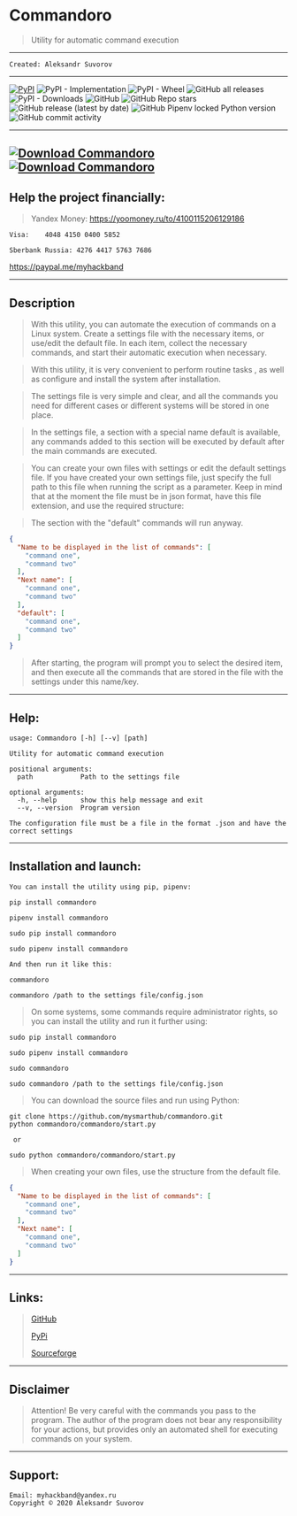 Commandoro
===

>Utility for automatic command execution

---
    Created: Aleksandr Suvorov
---
[![PyPI](https://img.shields.io/pypi/v/commandoro)](http://pypi.org/project/commandoro)
![PyPI - Implementation](https://img.shields.io/pypi/implementation/commandoro)
![PyPI - Wheel](https://img.shields.io/pypi/wheel/commandoro)
![GitHub all releases](https://img.shields.io/github/downloads/mysmarthub/commandoro/total)
![PyPI - Downloads](https://img.shields.io/pypi/dm/commandoro)
![GitHub](https://img.shields.io/github/license/mysmarthub/commandoro)
![GitHub Repo stars](https://img.shields.io/github/stars/mysmarthub/commandoro?style=social)
![GitHub release (latest by date)](https://img.shields.io/github/v/release/mysmarthub/commandoro)
![GitHub Pipenv locked Python version](https://img.shields.io/github/pipenv/locked/python-version/mysmarthub/commandoro)
![GitHub commit activity](https://img.shields.io/github/commit-activity/m/mysmarthub/commandoro)

---
[![Download Commandoro](https://a.fsdn.com/con/app/sf-download-button)](https://sourceforge.net/projects/commandoro/files/latest/download)
[![Download Commandoro](https://img.shields.io/sourceforge/dt/commandoro.svg)](https://sourceforge.net/projects/commandoro/files/latest/download)
---

Help the project financially:
---
>Yandex Money:
https://yoomoney.ru/to/4100115206129186

    Visa:    4048 4150 0400 5852

    Sberbank Russia: 4276 4417 5763 7686

https://paypal.me/myhackband

---

Description
---

>With this utility, you can automate
the execution of commands on a Linux system.
Create a settings file with the necessary items,
or use/edit the default file.
In each item, collect the necessary commands,
and start their automatic execution when necessary.

>With this utility, it is very convenient 
to perform routine tasks , as well as configure 
and install the system after installation.

>The settings file is very simple and clear, 
and all the commands you need for different 
cases or different systems will be stored in one place.

>In the settings file, a section with a special 
name default is available, 
any commands added to this section 
will be executed by default after the 
main commands are executed.

>You can create your own files with settings
or edit the default settings file. 
If you have created your own settings file, 
just specify the full path to this file when 
running the script as a parameter. 
Keep in mind that at the moment the file 
must be in json format, have this file extension, 
and use the required structure:

>The section with the "default" commands will run anyway.

```json
{
  "Name to be displayed in the list of commands": [
    "command one",
    "command two"
  ],
  "Next name": [
    "command one",
    "command two"
  ],
  "default": [
    "command one",
    "command two"
  ]
}
```

>After starting, the program will prompt you to 
select the desired item, and then execute all the 
commands that are stored in the file with the 
settings under this name/key.

---

Help:
----

```
usage: Commandoro [-h] [--v] [path]

Utility for automatic command execution

positional arguments:
  path            Path to the settings file

optional arguments:
  -h, --help      show this help message and exit
  --v, --version  Program version

The configuration file must be a file in the format .json and have the correct settings
```

---

Installation and launch:
---
    You can install the utility using pip, pipenv:

`pip install commandoro`

`pipenv install commandoro`

`sudo pip install commandoro`

`sudo pipenv install commandoro`

    And then run it like this:

`commandoro`

`commandoro /path to the settings file/config.json`

>On some systems, some commands require administrator rights, 
> so you can install the utility and run it further using:

`sudo pip install commandoro`

`sudo pipenv install commandoro`

`sudo commandoro`

`sudo commandoro /path to the settings file/config.json`

>You can download the source files and run using Python:

```
git clone https://github.com/mysmarthub/commandoro.git
python commandoro/commandoro/start.py
 
 or

sudo python commandoro/commandoro/start.py
```

>When creating your own files, use
the structure from the default file.

```json
{
  "Name to be displayed in the list of commands": [
    "command one",
    "command two"
  ],
  "Next name": [
    "command one",
    "command two"
  ]
}
```
---

Links:
---
>[GitHub](https://github.com/mysmarthub/commandoro)
> 
>[PyPi](https://pypi.org/project/commandoro/)
> 
>[Sourceforge](https://sourceforge.net/projects/commandoro/files/latest/download)
---

Disclaimer
---

> Attention!
> Be very careful with the commands you pass to the program.
> The author of the program does not bear any responsibility for your actions, but
> provides only an automated shell for executing commands on your system.
---

Support:
---
    Email: myhackband@yandex.ru
    Copyright © 2020 Aleksandr Suvorov
